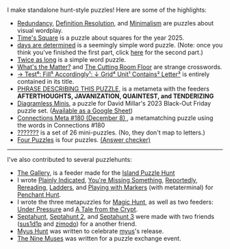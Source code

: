 I make standalone hunt-style puzzles! Here are some of the highlights:<br>
- [Redundancy](https://puzzling.stackexchange.com/questions/109708/redundancy), [Definition Resolution](https://puzzling.stackexchange.com/questions/111258/definition-resolution), and
[Minimalism](https://puzzling.stackexchange.com/questions/110475/minimalism) are puzzles about visual wordplay.<br>
- [Time's Square](https://puzzling.stackexchange.com/questions/129898/times-square-a-new-years-puzzle) is a puzzle about squares for the year 2025.<br>
- [days are determined](https://i.stack.imgur.com/gJWXe.png) is a seemingly simple word puzzle. (Note: once you think you've finished the first part, click [here](https://i.stack.imgur.com/DEAvl.png) for the second part.)<br>
- [Twice as long](https://puzzling.stackexchange.com/questions/116412/how-can-i-make-my-puzzles-twice-as-long) is a simple word puzzle.<br>
- [What's the Matter?](https://puzzling.stackexchange.com/questions/128026/whats-the-matter) and [The Cutting Room Floor](https://puzzling.stackexchange.com/questions/131267/the-cutting-room-floor) are strange crosswords.<br>
- [→ Test⁶: Fill⁵ Accordingly¹: ↓ Grid⁴ Unit¹ Contains² Letter³](https://puzzling.stackexchange.com/questions/130264/%e2%86%92-test%e2%81%b6-fill%e2%81%b5-accordingly%c2%b9-%e2%86%93-grid%e2%81%b4-unit%c2%b9-contains%c2%b2-letter%c2%b3) is entirely contained in its title.<br>
- [PHRASE DESCRIBING THIS PUZZLE](https://i.imgur.com/s8oujmf.png), is a metameta with the feeders **AFTERTHOUGHTS, JAVANIZATION, QUAINTEST, and TENDERIZING**<br>
- [Diagramless Minis](https://thegriddle.net/puzzledir/grab-bag_2023_11_24.pdf#page=4), a puzzle for David Millar's 2023 Black-Out Friday puzzle set. ([Available as a Google Sheet](https://docs.google.com/spreadsheets/u/1/d/1k3Jp0wiHeke7D21U72FO5OJKwwLfi0dXNB_LFRXaHsc/copy))<br>
- [Connections Meta #180 (December 8)
](https://docs.google.com/spreadsheets/d/1iCLhMuOi_pEn1WBnJRSnOmJdvqOak0RkTpxFLxeEISU/edit), a metamatching puzzle using the words in Connections #180<br>
- [???????](https://docs.google.com/spreadsheets/d/1ilM5VqDeCmFcicDMn0g9GOK2Rc7c6Q3Gp0KboPNcFek/edit) is a set of 26 mini-puzzles. (No, they don't map to letters.)
- [Four Puzzles](https://docs.google.com/spreadsheets/d/1-9JVLqoacCdbwHi1VcHzWeihvIE9KQMG7rv3V9YTXCI) is four puzzles. [(Answer checker)](https://www.callingit.in/1/#S5HwSX2OnCRg8l02-BGm3Ikh/tSUtyROteHMocXyiwJW9DyQX-Rm91ciBQdXp6bGVz-)

---
I've also contributed to several puzzlehunts:

- [The Gallery](https://islandpuzzlehunt.com/puzzle/the-gallery/), is a feeder made for the [Island Puzzle Hunt](https://islandpuzzlehunt.com/)<br>
- I wrote [Plainly Indicated](https://penchantpuzzlehunt.com/puzzle/plainly-indicated), [You're Missing Something](https://penchantpuzzlehunt.com/puzzle/youre-missing-something), [Reportedly](https://penchantpuzzlehunt.com/puzzle/reportedly), [Rereading](https://penchantpuzzlehunt.com/puzzle/rereading), [Ladders](https://penchantpuzzlehunt.com/puzzle/ladders), and [Playing with Markers](https://penchantpuzzlehunt.com/puzzle/playing-with-markers) (with metaterminal) for [Penchant Hunt](https://penchantpuzzlehunt.com/).
- I wrote the three metapuzzles for [Magic Hunt](https://puzzlehuntmy.us/hunt/13-Magic-Hunt), as well as two feeders: [Under Pressure](https://puzzlehuntmy.us/hunt/13-Magic-Hunt/puzzle/90-pressureTMPP) and [A Tale from the Crypt](https://puzzlehuntmy.us/hunt/13-Magic-Hunt/puzzle/93-talefromcryptTMPP).<br>
- [Septahunt](https://docs.google.com/spreadsheets/u/1/d/1T16A0dZxV0As24ZiSfBgFdCgtFkq0nghhDqnQtAMCTs/), [Septahunt 2](https://docs.google.com/spreadsheets/d/10AP6N8dQfs63jmbU-CjRnWFTHiuHQLS7PuwHpzDR8Mo/edit?gid=718573448#gid=718573448), and [Septahunt 3](https://docs.google.com/spreadsheets/d/1mav0Jv8GWJq3i3WlYQ5levY3rYsTLbLfhnTwB06zI6Q/edit) were made with two friends ([sus1d1p](https://crosshare.org/sus1d1p) and [zimodo](https://zirnodo.blogspot.com/)) for a another friend.<br>
- [Myus Hunt](https://puzzlehuntmy.us/hunt/3-myus_hunt) was written to celebrate [myus](https://www.puzzles.wiki/wiki/Myus)'s release.
- [The Nine Muses](https://docs.google.com/spreadsheets/d/1Fw-8IIb-ngtRYqoDpJo6HBwmP0LJvItkuqXR_43Mo9g) was written for a puzzle exchange event.
